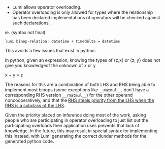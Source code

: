 
- Lumi allows operator overloading.
- Operator overloading is only allowed for types where the relationship has been declared
  implementations of operators will be checked against such declarations.


ie. (syntax not final)

```
lumi binop-relation: datetime + timedelta = datetime
```

This avoids a few issues that exist in python.

In python, given an expression, knowing the types of {z,x} or {z, y} does not
give you knowledgeof the unknown of x or y

x + y = z

The reasons for this are a combination of both LHS and RHS being able to implement
most binops (some exceptions like `__matmul__`, don't have a corresponding RHS version `__rmatmul__`)
for the other operand noncooperatively, and that the [RHS steals priority from the LHS
when the RHS is a subclass of the LHS](<https://github.com/python/cpython/commit/2ed6bf87c9ce5d2e8a0eb33f7aa6503196205a0c#diff-ba56d44ce0dd731d979970b966fde9d8dd15d12a82f727a052a8ad48d4a49363>).

Given the priority placed on inference doing most of the work, asking people who are participating in
operator overloading to just list out the participating overloads their application uses
prevents that lack of knowledge. In the future, this may result in special syntax for implementing this
instead, with Lumi generating the correct dunder methods for the generated python code.